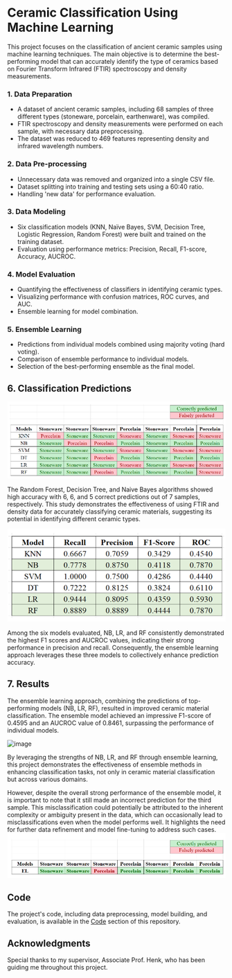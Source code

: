# Ceramic Classification Using Machine Learning
This project focuses on the classification of ancient ceramic samples using machine learning techniques. The main objective is to determine the best-performing model that can accurately identify the type of ceramics based on Fourier Transform Infrared (FTIR) spectroscopy and density measurements.

### 1. Data Preparation

- A dataset of ancient ceramic samples, including 68 samples of three different types (stoneware, porcelain, earthenware), was compiled.
- FTIR spectroscopy and density measurements were performed on each sample, with necessary data preprocessing.
- The dataset was reduced to 469 features representing density and infrared wavelength numbers.

### 2. Data Pre-processing

- Unnecessary data was removed and organized into a single CSV file.
- Dataset splitting into training and testing sets using a 60:40 ratio.
- Handling 'new data' for performance evaluation.

### 3. Data Modeling

- Six classification models (KNN, Naïve Bayes, SVM, Decision Tree, Logistic Regression, Random Forest) were built and trained on the training dataset.
- Evaluation using performance metrics: Precision, Recall, F1-score, Accuracy, AUCROC.

### 4. Model Evaluation

- Quantifying the effectiveness of classifiers in identifying ceramic types.
- Visualizing performance with confusion matrices, ROC curves, and AUC.
- Ensemble learning for model combination.

### 5. Ensemble Learning

- Predictions from individual models combined using majority voting (hard voting).
- Comparison of ensemble performance to individual models.
- Selection of the best-performing ensemble as the final model.

## 6. Classification Predictions
![image](https://github.com/rulkimi/ml-ceramics-classification/raw/main/predictions-output.png)

The Random Forest, Decision Tree, and Naive Bayes algorithms showed high accuracy with 6, 6, and 5 correct predictions out of 7 samples, respectively. This study demonstrates the effectiveness of using FTIR and density data for accurately classifying ceramic materials, suggesting its potential in identifying different ceramic types.

![image](https://github.com/rulkimi/ml-ceramics-classification/raw/main/performance.png)

Among the six models evaluated, NB, LR, and RF consistently demonstrated the highest F1 scores and AUCROC values, indicating their strong performance in precision and recall. Consequently, the ensemble learning approach leverages these three models to collectively enhance prediction accuracy.

## 7. Results

The ensemble learning approach, combining the predictions of top-performing models (NB, LR, RF), resulted in improved ceramic material classification. The ensemble model achieved an impressive F1-score of 0.4595 and an AUCROC value of 0.8461, surpassing the performance of individual models.

![image](https://github.com/rulkimi/ml-ceramics-classification/assets/116322521/b312130b-603e-4746-a8eb-085023e3bd31)

By leveraging the strengths of NB, LR, and RF through ensemble learning, this project demonstrates the effectiveness of ensemble methods in enhancing classification tasks, not only in ceramic material classification but across various domains.

However, despite the overall strong performance of the ensemble model, it is important to note that it still made an incorrect prediction for the third sample. This misclassification could potentially be attributed to the inherent complexity or ambiguity present in the data, which can occasionally lead to misclassifications even when the model performs well. It highlights the need for further data refinement and model fine-tuning to address such cases.
![image](https://github.com/rulkimi/ml-ceramics-classification/raw/main/ml-result.png)

## Code

The project's code, including data preprocessing, model building, and evaluation, is available in the [Code](https://github.com/rulkimi/ml-ceramics-classification/raw/main/python-code.pdf) section of this repository.


## Acknowledgments

Special thanks to my supervisor, Associate Prof. Henk, who has been guiding me throughout this project.
